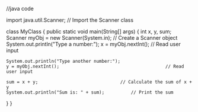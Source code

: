 //java code


import java.util.Scanner; // Import the Scanner class

class MyClass {
  public static void main(String[] args) {
    int x, y, sum;
    Scanner myObj = new Scanner(System.in);                   // Create a Scanner object
    System.out.println("Type a number:");
    x = myObj.nextInt();                                    // Read user input

    System.out.println("Type another number:");
    y = myObj.nextInt();                                        // Read user input

    sum = x + y;                               // Calculate the sum of x + y
    System.out.println("Sum is: " + sum);          // Print the sum
  }
} 

